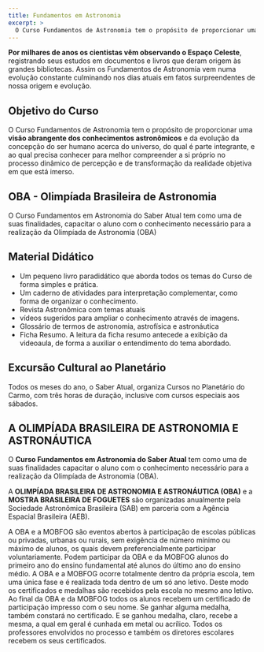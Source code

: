 ```yaml
---
title: Fundamentos em Astronomia
excerpt: >
  O Curso Fundamentos de Astronomia tem o propósito de proporcionar uma visão abrangente dos conhecimentos astronômicos e da evolução da concepção do ser humano acerca do universo, do qual é parte integrante, e ao qual precisa conhecer...
---
```


**Por milhares de anos os cientistas vêm observando o Espaço Celeste**, registrando seus estudos em documentos e livros que deram origem às grandes bibliotecas. Assim os Fundamentos de Astronomia vem numa evolução constante culminando nos dias atuais em fatos surpreendentes de nossa origem e evolução.

## Objetivo do Curso

O Curso Fundamentos de Astronomia tem o propósito de proporcionar uma **visão abrangente dos conhecimentos astronômicos** e da evolução da concepção do ser humano acerca do universo, do qual é parte integrante, e ao qual precisa conhecer para melhor compreender a si próprio no processo dinâmico de percepção e de transformação da realidade objetiva em que está imerso.

## OBA - Olimpíada Brasileira de Astronomia

O Curso Fundamentos em Astronomia do Saber Atual tem como uma de suas finalidades, capacitar o aluno com o conhecimento necessário para a realização da Olimpíada de Astronomia (OBA)

## Material Didático

- Um pequeno livro paradidático que aborda todos os temas do Curso de forma simples e prática.
- Um caderno de atividades para interpretação complementar, como forma de organizar o conhecimento.
- Revista Astronômica com temas atuais
- vídeos sugeridos para ampliar o conhecimento através de imagens.
- Glossário de termos de astronomia, astrofísica e astronáutica
- Ficha Resumo. A leitura da ficha resumo antecede a exibição da videoaula, de forma a auxiliar o entendimento do tema abordado.

## Excursão Cultural ao Planetário

Todos os meses do ano, o Saber Atual, organiza Cursos no Planetário do Carmo, com três horas de duração, inclusive com cursos especiais aos sábados.

## A OLIMPÍADA BRASILEIRA DE ASTRONOMIA E ASTRONÁUTICA

O **Curso Fundamentos em Astronomia do Saber Atual** tem como uma de suas finalidades capacitar o aluno com o conhecimento necessário para a realização da Olimpíada de Astronomia (OBA).

A **OLIMPÍADA BRASILEIRA DE ASTRONOMIA E ASTRONÁUTICA (OBA)** e a **MOSTRA BRASILEIRA DE FOGUETES** são organizadas anualmente pela Sociedade Astronômica Brasileira (SAB) em parceria com a Agência Espacial Brasileira (AEB).

A OBA e a MOBFOG são eventos abertos à participação de escolas públicas ou privadas, urbanas ou rurais, sem exigência de número mínimo ou máximo de alunos, os quais devem preferencialmente participar voluntariamente. Podem participar da OBA e da MOBFOG alunos do primeiro ano do ensino fundamental até alunos do último ano do ensino médio. A OBA e a MOBFOG ocorre totalmente dentro da própria escola, tem uma única fase e é realizada toda dentro de um só ano letivo. Deste modo os certificados e medalhas são recebidos pela escola no mesmo ano letivo. Ao final da OBA e da MOBFOG todos os alunos recebem um certificado de participação impresso com o seu nome. Se ganhar alguma medalha, também constará no certificado. E se ganhou medalha, claro, recebe a mesma, a qual em geral é cunhada em metal ou acrílico. Todos os professores envolvidos no processo e também os diretores escolares recebem os seus certificados.
